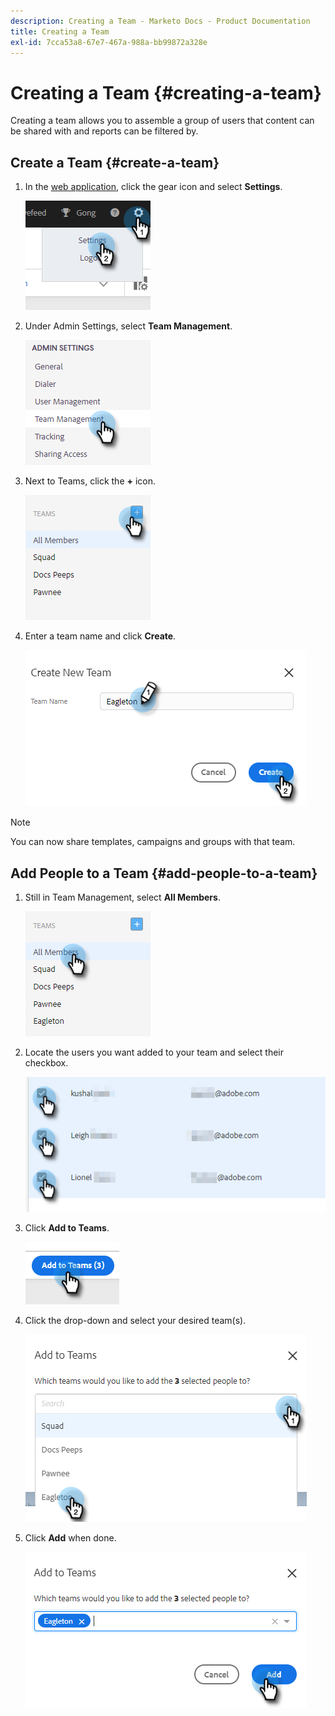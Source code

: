 ```yaml
---
description: Creating a Team - Marketo Docs - Product Documentation
title: Creating a Team
exl-id: 7cca53a8-67e7-467a-988a-bb99872a328e
---
```

# Creating a Team {#creating-a-team}

Creating a team allows you to assemble a group of users that content can be shared with and reports can be filtered by.

## Create a Team {#create-a-team}

1. In the [web application](https://toutapp.com/login), click the gear icon and select **Settings**.

   ![](assets/creating-a-team-1.png)

1. Under Admin Settings, select **Team Management**.

   ![](assets/creating-a-team-2.png)

1. Next to Teams, click the **+** icon.

   ![](assets/creating-a-team-3.png)

1. Enter a team name and click **Create**.

   ![](assets/creating-a-team-4.png)

>[!NOTE]
>
>You can now share templates, campaigns and groups with that team.

## Add People to a Team {#add-people-to-a-team}

1. Still in Team Management, select **All Members**.

   ![](assets/creating-a-team-5.png)

1. Locate the users you want added to your team and select their checkbox.

   ![](assets/creating-a-team-6.png)

1. Click **Add to Teams**.

   ![](assets/creating-a-team-7.png)

1. Click the drop-down and select your desired team(s).

   ![](assets/creating-a-team-8.png)

1. Click **Add** when done.

   ![](assets/creating-a-team-9.png)

